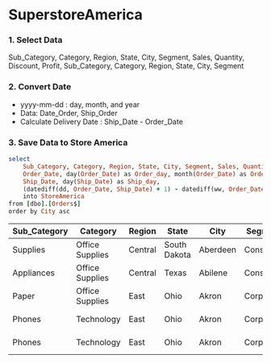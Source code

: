 # SuperstoreAmerica

### **1. Select Data** 
Sub_Category, Category, Region, State, City, Segment, Sales, Quantity, Discount, Profit,
Sub_Category, Category, Region, State, City, Segment
### **2. Convert Date** 
* yyyy-mm-dd :  day, month, and year
* Data: Date_Order, Ship_Order
* Calculate Delivery Date : Ship_Date - Order_Date
### **3. Save Data to Store America**

```RUBY
select 
	Sub_Category, Category, Region, State, City, Segment, Sales, Quantity, Discount, Profit,
	Order_Date, day(Order_Date) as Order_day, month(Order_Date) as Order_Month,year(Order_Date) as Oder_Year,
	Ship_Date, day(Ship_Date) as Ship_day,
	(datediff(dd, Order_Date, Ship_Date) + 1) - datediff(ww, Order_Date, Ship_Date)*2 as  Delivery_Day
	into StoreAmerica
from [dbo].[Orders$]
order by City asc
```
| Sub_Category | Category        | Region  | State        | City     | Segment   | Sales   | Quantity | Discount | Profit   | Order_Date              | Order_day | Order_Month | Oder_Year | Ship_Date               | Ship_day | Delivery_Day |
|--------------|-----------------|---------|--------------|----------|-----------|---------|----------|----------|----------|-------------------------|-----------|-------------|-----------|-------------------------|----------|--------------|
| Supplies     | Office Supplies | Central | South Dakota | Aberdeen | Consumer  | 25,5    | 3        | 0        | 6,63     | 2017-11-11 00:00:00.000 | 11        | 11          | 2017      | 2017-11-14 00:00:00.000 | 14       | 2            |
| Appliances   | Office Supplies | Central | Texas        | Abilene  | Consumer  | 1,392   | 2        | 0,8      | -3,7584  | 2017-12-11 00:00:00.000 | 11        | 12          | 2017      | 2017-12-13 00:00:00.000 | 13       | 3            |
| Paper        | Office Supplies | East    | Ohio         | Akron    | Corporate | 85,056  | 3        | 0,2      | 28,7064  | 2017-09-10 00:00:00.000 | 10        | 9           | 2017      | 2017-09-13 00:00:00.000 | 13       | 4            |
| Phones       | Technology      | East    | Ohio         | Akron    | Corporate | 259,896 | 2        | 0,4      | -56,3108 | 2016-08-14 00:00:00.000 | 14        | 8           | 2016      | 2016-08-18 00:00:00.000 | 18       | 5            |
| Phones       | Technology      | East    | Ohio         | Akron    | Corporate | 247,188 | 2        | 0,4      | -49,4376 | 2016-08-14 00:00:00.000 | 14        | 8           | 2016      | 2016-08-18 00:00:00.000 | 18       | 5            |
